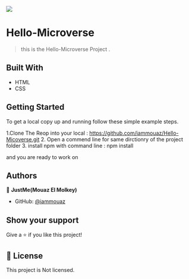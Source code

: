 ![](https://img.shields.io/badge/Microverse-blueviolet)

# Hello-Microverse

> this is the Hello-Microverse Project .
                    
## Built With

- HTML
- CSS

## Getting Started

To get a local copy up and running follow these simple example steps.

1.Clone The Reop into your local : https://github.com/iammouaz/Hello-Micoverse.git
2. Open a commend line for same dirctionry of the project folder 
3. install npm with command line : npm install

and you are ready to work on

## Authors

👤 **JustMe(Mouaz El Molkey)**

- GitHub: [@iammouaz](https://github.com/iammouaz)

## Show your support

Give a ⭐️ if you like this project!

## 📝 License
This project is Not licensed.